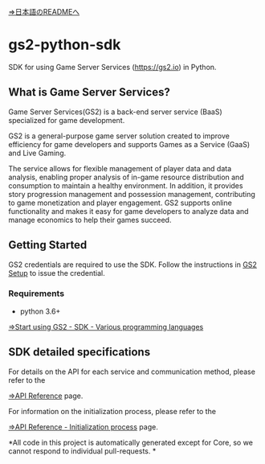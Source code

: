 [⇒日本語のREADMEへ](README.md)

# gs2-python-sdk

SDK for using Game Server Services (https://gs2.io) in Python.

## What is Game Server Services?

Game Server Services(GS2) is a back-end server service (BaaS) specialized for game development.

GS2 is a general-purpose game server solution created to improve efficiency for game developers and supports Games as a Service (GaaS) and Live Gaming.

The service allows for flexible management of player data and data analysis, enabling proper analysis of in-game resource distribution and consumption to maintain a healthy environment.
In addition, it provides story progression management and possession management, contributing to game monetization and player engagement.
GS2 supports online functionality and makes it easy for game developers to analyze data and manage economics to help their games succeed.

## Getting Started

GS2 credentials are required to use the SDK.
Follow the instructions in [GS2 Setup](https://docs.gs2.io/en/get_start/tutorial/setup_gs2/) to issue the credential.

### Requirements

- python 3.6+

[⇒Start using GS2 - SDK - Various programming languages](https://docs.gs2.io/en/get_start/#various-programming-languages)

## SDK detailed specifications

For details on the API for each service and communication method, please refer to the

 [⇒API Reference](https://docs.gs2.io/en/api_reference/) page.

For information on the initialization process, please refer to the

 [⇒API Reference - Initialization process](https://docs.gs2.io/en/api_reference/initialize/) page.

*All code in this project is automatically generated except for Core, so we cannot respond to individual pull-requests. *
